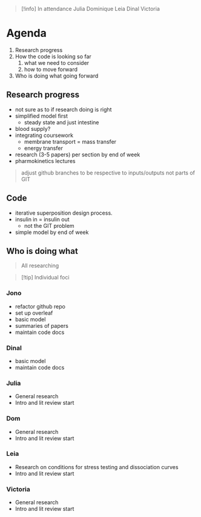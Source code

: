 > [!info] In attendance
> Julia
> Dominique
> Leia
> Dinal
> Victoria

# Agenda

1. Research progress
2. How the code is looking so far
	1. what we need to consider
	2. how to move forward
3. Who is doing what going forward

## Research progress

- not sure as to if research doing is right
- simplified model first
	- steady state and just intestine
- blood supply?
- integrating coursework
	- membrane transport = mass transfer
	- energy transfer
- research (3-5 papers) per section by end of week
- pharmokinetics lectures

> adjust github branches to be respective to inputs/outputs not parts of GIT
## Code

- iterative superposition design process.
- insulin in = insulin out
	- not the GIT problem
- simple model by end of week

## Who is doing what

> All researching

> [!tip] Individual foci
### Jono

- refactor github repo
- set up overleaf
- basic model
- summaries of papers
- maintain code docs
### Dinal

- basic model
- maintain code docs
### Julia

- General research
- Intro and lit review start
### Dom

- General research
- Intro and lit review start
### Leia

- Research on conditions for stress testing and dissociation curves
- Intro and lit review start
### Victoria

- General research
- Intro and lit review start